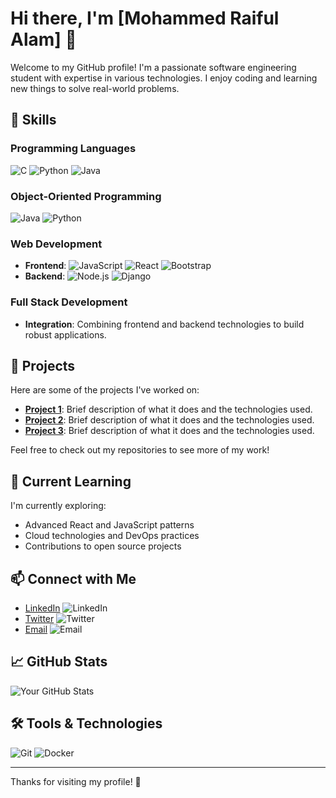 # Hi there, I'm [Mohammed Raiful Alam] 👋

Welcome to my GitHub profile! I'm a passionate software engineering student with expertise in various technologies. I enjoy coding and learning new things to solve real-world problems.

## 🚀 Skills

### Programming Languages
![C](https://img.shields.io/badge/-C-00599C?style=flat-square&logo=c&logoColor=white) ![Python](https://img.shields.io/badge/-Python-3776AB?style=flat-square&logo=python&logoColor=white) ![Java](https://img.shields.io/badge/-Java-007396?style=flat-square&logo=java&logoColor=white)

### Object-Oriented Programming
![Java](https://img.shields.io/badge/-Java-007396?style=flat-square&logo=java&logoColor=white) ![Python](https://img.shields.io/badge/-Python-3776AB?style=flat-square&logo=python&logoColor=white)

### Web Development
- **Frontend**: ![JavaScript](https://img.shields.io/badge/-JavaScript-F7DF1E?style=flat-square&logo=javascript&logoColor=black) ![React](https://img.shields.io/badge/-React-61DAFB?style=flat-square&logo=react&logoColor=black) ![Bootstrap](https://img.shields.io/badge/-Bootstrap-563D7C?style=flat-square&logo=bootstrap&logoColor=white)
- **Backend**: ![Node.js](https://img.shields.io/badge/-Node.js-339933?style=flat-square&logo=node.js&logoColor=white) ![Django](https://img.shields.io/badge/-Django-092E20?style=flat-square&logo=django&logoColor=white)

### Full Stack Development
- **Integration**: Combining frontend and backend technologies to build robust applications.

## 💼 Projects

Here are some of the projects I've worked on:

- **[Project 1](link-to-project)**: Brief description of what it does and the technologies used.
- **[Project 2](link-to-project)**: Brief description of what it does and the technologies used.
- **[Project 3](link-to-project)**: Brief description of what it does and the technologies used.

Feel free to check out my repositories to see more of my work!

## 🌱 Current Learning

I'm currently exploring:
- Advanced React and JavaScript patterns
- Cloud technologies and DevOps practices
- Contributions to open source projects

## 📫 Connect with Me

- [LinkedIn](https://www.linkedin.com/in/mohammed-raiful-alam-321021278/) ![LinkedIn](https://img.shields.io/badge/LinkedIn-blue?style=flat-square&logo=linkedin&logoColor=white)
- [Twitter](link-to-your-twitter) ![Twitter](https://img.shields.io/badge/Twitter-1DA1F2?style=flat-square&logo=twitter&logoColor=white)
- [Email](mailto:raifulalam0123@gmail.com) ![Email](https://img.shields.io/badge/Email-D14836?style=flat-square&logo=gmail&logoColor=white)

## 📈 GitHub Stats

![Your GitHub Stats](https://github-readme-stats.vercel.app/api?username=Raifulalam&show_icons=true&hide_title=true&count_private=true&include_all_commits=true&hide=prs&theme=radical)

## 🛠️ Tools & Technologies

![Git](https://img.shields.io/badge/-Git-F05032?style=flat-square&logo=git&logoColor=white) ![Docker](https://img.shields.io/badge/-Docker-2496ED?style=flat-square&logo=docker&logoColor=white)

---

Thanks for visiting my profile! 🚀
